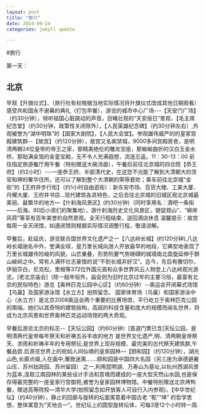```yaml
---
layout: post
title: "旅行"
date: 2024-09-24
categories: jekyll update

---
```



#旅行 

第一天：

## 北京
早观【升旗仪式】，（旅行社有权根据当地实际情况将升旗仪式改成其他日期观看）感受共和国永不谢幕的典礼（打包早餐），游览的城市中心广场---【天安门广场】（约30分钟），倾听祖国心脏跳动的声音，目睹壮观的“天安丽日”景观，【毛主席纪念堂】（约30分钟，政策性关闭除外），【人民英雄纪念碑】（约30分钟左右）,外观被誉为“湖中明珠”的【国家大剧院】，【人民大会堂】。参观雄伟威严的的皇家宫殿建筑群--【故宫】（约120分钟），故宫又名紫禁城，9000多间宫殿房舍，是明清两朝24位皇帝的帝王之家，那精美绝伦的雕龙宝座，那蜿蜒曲折的汉白玉金水桥，那贴满金箔的金銮宝殿，无不令人充满遐想，流连忘返。11：30-13：00 前往指定旅游餐厅用午餐（特别赠送大碗汤面），午餐后前往北京城的四合院【恭王府】（约2小时）---一座恭王府、半部清代史，在这您不光能了解到大清朝大的贪官和珅的奢华住所，还可以了解到整个大清朝的荣辱衰败；乘车前往北京城“金街”的【王府井步行街】（约1小时自由逛街）：新东安市场、百货大楼、工美大厦、丹耀大厦、王府井书店…现代建筑各具特色，之后去往北京城的旧城区观北京城最美丽、最繁华的地方—【什刹海风景区】(约30分钟)（同时享用名：酒吧一条街——后海，80后小资们的聚集地），游什刹海历史文化风景区，银锭观山”、“柳岸风荷”等享有百年美誉的自然景观。全天行程结束，送回酒店休息
温馨提示：故宫每周一全天闭馆，如遇闭馆则根据实际情况调整行程，敬请谅解。

早餐后，赴延庆，游览联合国世界文化遗产之一【八达岭长城】(约120分钟),八达岭长城驰名中外，誉满全球，是万里长城向游人开放最早的地段，它典型地表现了万里长城雄伟险峻的风貌，山峦重叠，形势险要气势磅礴的城墙南北盘旋延伸于群山峻岭之中。常有人满怀壮志豪情的说“不到长城非好汉”。迄今，先后有撒切尔，伊丽莎白，尼克松，里根等372位外国元首和众多世界风云人物登上八达岭观光游览。[老北京庙会]（除一般年俗外，庙会则为旧时北京过年的主要习俗，最富有北京的民俗特色）游览【奥林匹克公园中心区】（约60分钟）--奥运会开闭幕式场馆【鸟巢】及国家游泳馆【水立方】拍照留念。  国家体育场（鸟巢）和国家游泳中心（水立方）是北京2008奥运会两个重要的比赛场馆，平行屹立于奥林匹克公园的南端。她们以其奇特的建筑结构，高超的科技含量和庞大的规模而闻名世界，将成为北京风景和世界奥林匹克运动场馆的两大奇观。

早餐后游览北京的标志--【天坛公园】（约60分钟）[首道门票已含]天坛公园，是明清两代皇帝每年祭天和祈祷五谷丰收的地方 是世界文化遗产,明、清两朝皇帝祭天、求雨和祈祷丰年的专用祭坛,是世界上现存规模、最完美的古代祭天建筑群,午餐品尝.后游览世界上的宛如人间仙境的皇家园林—【颐和园】（约120分钟），湖光山色,长廊点缀,人在画中,雅致迷离…….颐和园是中国四大名园（另三座为承德避暑山庄、苏州拙政园、苏州留园） 之一,利用昆明湖、万寿山为基址,以杭州西湖风景为蓝本,汲取江南园林的某些设计手法和意境而建成的一座大型天然山水园,也是保存得最完整的一座皇家行宫御苑,被誉为皇家园林博物馆。中餐特别赠送北京烤鸭餐，赠送高等院校—清华大学(拍照留念如开放客人可自行入内参观)。【中华世纪坛】（约40分钟），静止的回廊与旋转的坛面寓意着中国古老 “乾”“坤” 的哲学思想，整体寓意为“天地合一”。世纪坛上的圆型旋转坛体，可每3至12个小时转一周.